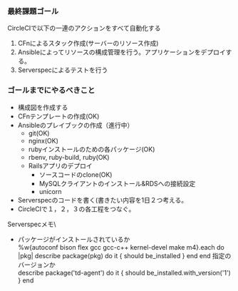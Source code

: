 ### 最終課題ゴール
CircleCIで以下の一連のアクションをすべて自動化する
1. CFnによるスタック作成(サーバーのリソース作成)
2. Ansibleによってリソースの構成管理を行う。アプリケーションをデプロイする。
3. Serverspecによるテストを行う


### ゴールまでにやるべきこと
* 構成図を作成する
* CFnテンプレートの作成(OK)
* Ansibleのプレイブックの作成（進行中）
  * git(OK)
  * nginx(OK)
  * rubyインストールのための各パッケージ(OK)
  * rbenv, ruby-build, ruby(OK)
  * Railsアプリのデプロイ
    * ソースコードのclone(OK)
    * MySQLクライアントのインストール&RDSへの接続設定
    * unicorn
* Serverspecのコードを書く(書きたい内容を1日２つ考える。
* CircleCIで１，２，３の各工程をつなぐ。


Serverspecメモ\
* パッケージがインストールされているか\
%w{autoconf bison flex gcc gcc-c++ kernel-devel make m4}.each do |pkg|
  describe package(pkg) do
    it { should be_installed }
  end
end
指定のバージョンか\
describe package('td-agent') do
  it { should be_installed.with_version('1') }
end

